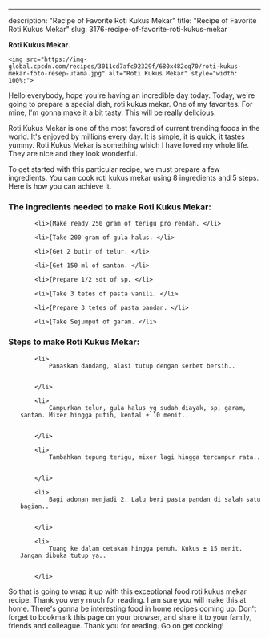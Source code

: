 ---
description: "Recipe of Favorite Roti Kukus Mekar"
title: "Recipe of Favorite Roti Kukus Mekar"
slug: 3176-recipe-of-favorite-roti-kukus-mekar

<p>
	<strong>Roti Kukus Mekar</strong>. 
	
</p>
<p>
	
	<img src="https://img-global.cpcdn.com/recipes/3011cd7afc92329f/680x482cq70/roti-kukus-mekar-foto-resep-utama.jpg" alt="Roti Kukus Mekar" style="width: 100%;">
	
	
</p>
<p>
	Hello everybody, hope you're having an incredible day today. Today, we're going to prepare a special dish, roti kukus mekar. One of my favorites. For mine, I'm gonna make it a bit tasty. This will be really delicious.
</p>
	
<p>
	Roti Kukus Mekar is one of the most favored of current trending foods in the world. It's enjoyed by millions every day. It is simple, it is quick, it tastes yummy. Roti Kukus Mekar is something which I have loved my whole life. They are nice and they look wonderful.
</p>
<p>
	
</p>

<p>
To get started with this particular recipe, we must prepare a few ingredients. You can cook roti kukus mekar using 8 ingredients and 5 steps. Here is how you can achieve it.
</p>

<h3>The ingredients needed to make Roti Kukus Mekar:</h3>

<ol>
	
		<li>{Make ready 250 gram of terigu pro rendah. </li>
	
		<li>{Take 200 gram of gula halus. </li>
	
		<li>{Get 2 butir of telur. </li>
	
		<li>{Get 150 ml of santan. </li>
	
		<li>{Prepare 1/2 sdt of sp. </li>
	
		<li>{Take 3 tetes of pasta vanili. </li>
	
		<li>{Prepare 3 tetes of pasta pandan. </li>
	
		<li>{Take Sejumput of garam. </li>
	
</ol>
<p>
	
</p>

<h3>Steps to make Roti Kukus Mekar:</h3>

<ol>
	
		<li>
			Panaskan dandang, alasi tutup dengan serbet bersih..
			
			
		</li>
	
		<li>
			Campurkan telur, gula halus yg sudah diayak, sp, garam, santan. Mixer hingga putih, kental ± 10 menit..
			
			
		</li>
	
		<li>
			Tambahkan tepung terigu, mixer lagi hingga tercampur rata..
			
			
		</li>
	
		<li>
			Bagi adonan menjadi 2. Lalu beri pasta pandan di salah satu bagian..
			
			
		</li>
	
		<li>
			Tuang ke dalam cetakan hingga penuh. Kukus ± 15 menit. Jangan dibuka tutup ya..
			
			
		</li>
	
</ol>

<p>
	
</p>

<p>
	So that is going to wrap it up with this exceptional food roti kukus mekar recipe. Thank you very much for reading. I am sure you will make this at home. There's gonna be interesting food in home recipes coming up. Don't forget to bookmark this page on your browser, and share it to your family, friends and colleague. Thank you for reading. Go on get cooking!
</p>
